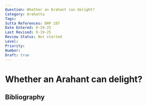 ```yaml
---
Question: Whether an Arahant can delight?
Category: Arahatta
Tags: 
Sutta References: DHP 187
Date Entered: 9-19-25
Last Revised: 9-19-25
Review Status: Not started
Level: 
Priority: 
Number: 
Draft: true
---
```


# Whether an Arahant can delight?

## Bibliography

<!-- 

Notes:



-->